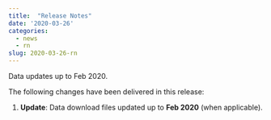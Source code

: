 ```yaml
---
title:  "Release Notes"
date: '2020-03-26'
categories:
  - news
  - rn
slug: 2020-03-26-rn
---
```


Data updates up to Feb 2020.

The following changes have been delivered in this release:

1. **Update**: Data download files updated up to **Feb 2020** (when applicable).



[prcq]: /prcq/ "PRC Quarterly"
[prr2019]: https://www.eurocontrol.int/publications/performance-review-report-prr-2019-consultation "draft Final PRR 2019"